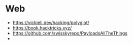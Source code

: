 
# Web

- https://vickieli.dev/hacking/polyglot/
- https://book.hacktricks.xyz/
- https://github.com/swisskyrepo/PayloadsAllTheThings
- 